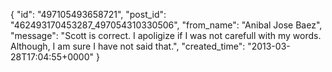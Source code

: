  {
   "id": "497105493658721",
   "post_id": "462493170453287_497054310330506",
   "from_name": "Anibal Jose Baez",
   "message": "Scott is correct. I apoligize if I was not carefull with my words. Although, I am sure I have not said that.",
   "created_time": "2013-03-28T17:04:55+0000"
 }
